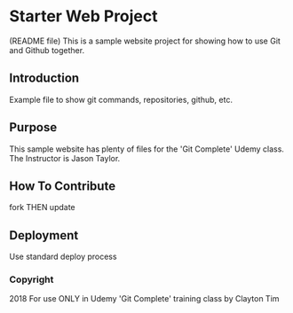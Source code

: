 # Starter Web Project
(README file)
This is a sample website project for showing how to use Git and Github together.

## Introduction

Example file to show git commands, repositories, github, etc.

## Purpose

This sample website has plenty of files for the 'Git Complete' Udemy class.
The Instructor is Jason Taylor.

## How To Contribute

fork THEN update

## Deployment

Use standard deploy process

### Copyright

2018 For use ONLY in Udemy 'Git Complete' training class by Clayton Tim
